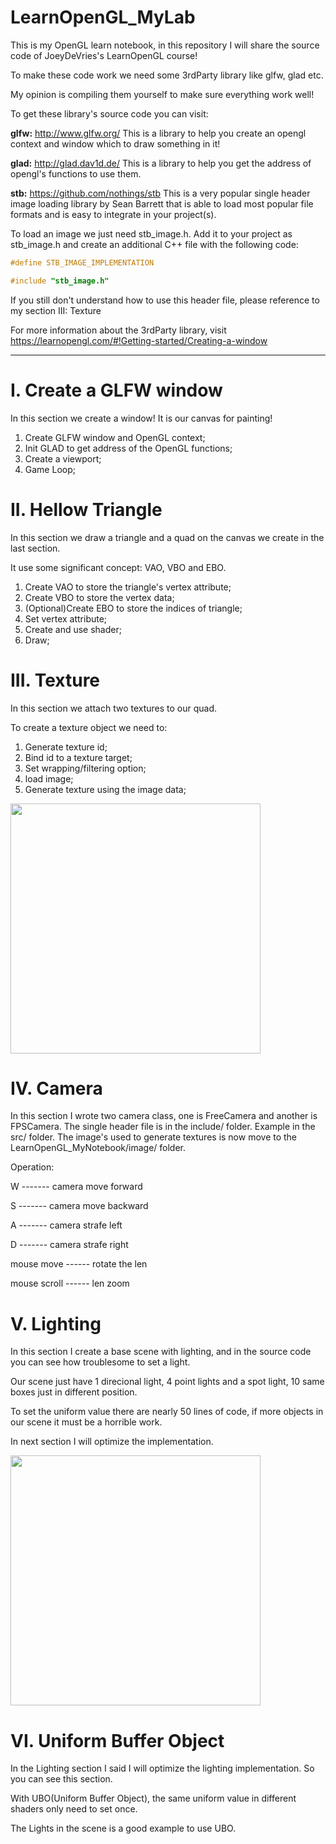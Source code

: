 # LearnOpenGL_MyLab

This is my OpenGL learn notebook, in this repository I will share the source code of JoeyDeVries's LearnOpenGL course!

To make these code work we need some 3rdParty library like glfw, glad etc.

My opinion is compiling them yourself to make sure everything work well!

To get these library's source code you can visit:

**glfw:** <http://www.glfw.org/> This is a library to help you create an opengl context and window which to draw something in it!

**glad:** <http://glad.dav1d.de/> This is a library to help you get the address of opengl's functions to use them.

**stb:** <https://github.com/nothings/stb> This is a very popular single header image loading library by Sean Barrett that is able to load most popular file formats and is easy to integrate in your project(s).

To load an image we just need stb_image.h. Add it to your project as stb_image.h and create an additional C++ file with the following code:

```cpp
#define STB_IMAGE_IMPLEMENTATION

#include "stb_image.h"
```

If you still don't understand how to use this header file, please reference to my section III: Texture

For more information about the 3rdParty library, visit https://learnopengl.com/#!Getting-started/Creating-a-window

***

# I. Create a GLFW window

In this section we create a window! It is our canvas for painting!

1. Create GLFW window and OpenGL context;
2. Init GLAD to get address of the OpenGL functions;
3. Create a viewport;
4. Game Loop;

# II. Hellow Triangle

In this section we draw a triangle and a quad on the canvas we create in the last section.

It use some significant concept: VAO, VBO and EBO.

1. Create VAO to store the triangle's vertex attribute;
2. Create VBO to store the vertex data;
3. (Optional)Create EBO to store the indices of triangle;
4. Set vertex attribute;
5. Create and use shader;
6. Draw;

# III. Texture

In this section we attach two textures to our quad.

To create a texture object we need to:

1. Generate texture id;
2. Bind id to a texture target;
3. Set wrapping/filtering option;
4. load image;
5. Generate texture using the image data;

<img src="http://ovi8mw7d8.bkt.clouddn.com/simpleTexture.PNG" width="400" />

# IV. Camera

In this section I wrote two camera class, one is FreeCamera and another is FPSCamera.
The single header file is in the include/ folder. Example in the src/ folder.
The image's used to generate textures is now move to the LearnOpenGL_MyNotebook/image/ folder.

Operation:

W ------- camera move forward

S ------- camera move backward

A ------- camera strafe left

D ------- camera strafe right

mouse move   ------ rotate the len

mouse scroll ------ len zoom

# V. Lighting

In this section I create a base scene with lighting, and in the source code you can see how troublesome to set a light.

Our scene just have 1 direcional light, 4 point lights and a spot light, 10 same boxes just in different position.

To set the uniform value there are nearly 50 lines of code, if more objects in our scene it must be a horrible work.

In next section I will optimize the implementation.

<img src="http://ovi8mw7d8.bkt.clouddn.com/lighting.png" width="400" />

# VI. Uniform Buffer Object

In the Lighting section I said I will optimize the lighting implementation. So you can see this section.

With UBO(Uniform Buffer Object), the same uniform value in different shaders only need to set once.

The Lights in the scene is a good example to use UBO.

